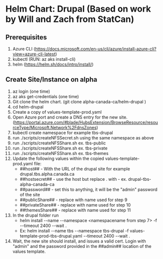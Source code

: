 Helm Chart: Drupal (Based on work by Will and Zach from StatCan)
==================

## Prerequisites
1. Azure CLI (https://docs.microsoft.com/en-us/cli/azure/install-azure-cli?view=azure-cli-latest)
2. kubectl (RUN: az aks install-cli)
3. helm (https://helm.sh/docs/intro/install/)

## Create Site/Instance on alpha

1. az login (one time)
2. az aks get-credentials (one time)
3. Git clone the helm chart. (git clone  alpha-canada-ca/helm-drupal )
4. cd helm-drupal
5. Create a copy of values-template-prod.yaml
6. Open Azure port and create a DNS entry for the new site. (https://portal.azure.com/#blade/HubsExtension/BrowseResource/resourceType/Microsoft.Network%2FdnsZones)
7. kubectl create namespace <namespacename> for example tbs-drupal
8.  run ./scripts/createNFSSecret.sh <namespacename> using the same namespace as above
9.  run ./scripts/createNFSShare.sh <publicshare> ex. tbs-public
10. run ./scripts/createNFSShare.sh <privateshare> ex. tbs-private
11. run ./scripts/createNFSShare.sh <themeshare> ex. tbs-themes
12. Update the following values within the copied values-template-prod.yaml file:
    - ##host## - With the URL of the drupal site for example drupal.tbs.alpha.canada.ca
    - ##hostsecret## - use the host but replace . with - ex. drupal-tbs-alpha-canada-ca
    - ##password## - set this to anything, it will be the "admin" password of the site
    - ##publicShare## - replace with name used for step 9
    - ##privateShare## - replace with name used for step 10
    - ##themesShare## - replace with name used for step 11
13. In the drupal folder run
    - helm install --name <prefix for workflows> --namespace <namespacename from step 7> -f <name of new values file> --timeout 2400 --wait .
    - Ex: helm install --name tbs --namespace tbs-drupal -f values-template-prod-tbs-drupal.yaml --timeout 2400 --wait .
14. Wait, the new site should install, and issues a valid cert. Login with "admin" and the password provided in the ##admin## location of the values template.



